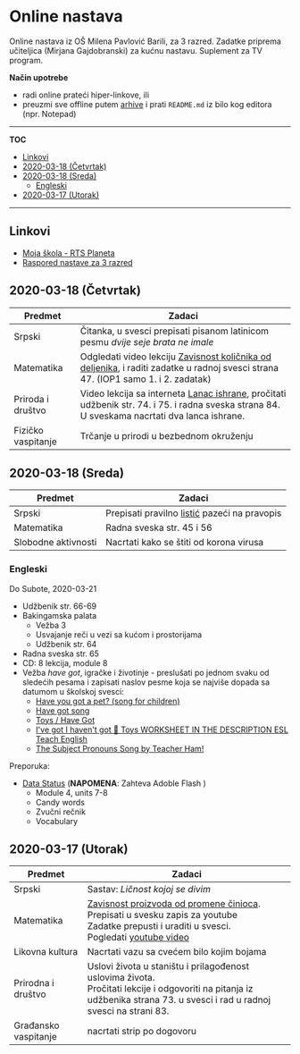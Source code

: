 <!-- omit in toc -->
# Online nastava 

Online nastava iz OŠ Milena Pavlović Barili, za 3 razred. Zadatke priprema učiteljica (Mirjana Gajdobranski) za kućnu nastavu. Suplement za TV program.

**Način upotrebe**

- radi online prateći hiper-linkove, ili
- preuzmi sve offline putem [arhive](https://github.com/majkinetor/online-nastava/archive/master.zip) i prati `README.md` iz bilo kog editora (npr. Notepad)


---

**TOC**

- [Linkovi](#linkovi)
- [2020-03-18 (Četvrtak)](#2020-03-18-%c4%8cetvrtak)
- [2020-03-18 (Sreda)](#2020-03-18-sreda)
  - [Engleski](#engleski)
- [2020-03-17 (Utorak)](#2020-03-17-utorak)

---

## Linkovi

- [Moja škola - RTS Planeta](https://rtsplaneta.rs/video/list/category/524/3-razred)
- [Raspored nastave za 3 razred](https://www.rasporednastave.gov.rs/iii-razred.php)


## 2020-03-18 (Četvrtak)


|      Predmet       |                                                                      Zadaci                                                                       |
| ------------------ | ------------------------------------------------------------------------------------------------------------------------------------------------- |
| Srpski             | Čitanka, u svesci prepisati  pisanom latinicom pesmu *dvije seje brata ne imale*                                                                  |
| Matematika         | Odgledati video lekciju [Zavisnost količnika od deljenika], i raditi zadatke u radnoj svesci strana 47. (IOP1 samo 1. i 2. zadatak)                                 |
| Priroda i društvo  | Video lekcija sa interneta [Lanac ishrane], pročitati udžbenik str. 74. i 75. i radna sveska strana 84.<br>U sveskama nacrtati dva lanca ishrane. |
| Fizičko vaspitanje | Trčanje u prirodi u bezbednom okruženju                                                                                                           |

[Lanac ishrane]: https://www.youtube.com/watch?v=zeU3NbSRLtE&feature=youtu.be
[Zavisnost količnika od deljenika]: https://www.youtube.com/watch?v=MN_255T_fMc

## 2020-03-18 (Sreda)

|       Predmet       |                                         Zadaci                                          |
| ------------------- | --------------------------------------------------------------------------------------- |
| Srpski              | Prepisati pravilno [listić](a/srp/jadransko_more.jpg) pazeći na pravopis                |
| Matematika          | Radna sveska str. 45 i 56                                                               |
| Slobodne aktivnosti | Nacrtati kako se štiti od korona virusa                                                 |

### Engleski

Do Subote, 2020-03-21

- Udžbenik str. 66-69 
- Bakingamska palata 
    - Vežba 3
    - Usvajanje reči u vezi sa kućom i prostorijama 
    - Udžbenik str. 64
- Radna sveska str. 65
- CD: 8 lekcija, module 8
- Vežba *have got*, igračke i životinje - preslušati po jednom svaku od sledećih pesama i zapisati naslov pesme koja se najviše dopada sa datumom u školskoj svesci:
    - [Have you got a pet? (song for children)](https://www.youtube.com/watch?v=6qh_qTOgkhY&feature=youtu.be)
    - [Have got song](https://www.youtube.com/watch?v=zxl7RXsnDA4&feature=youtu.be)
    - [Toys / Have Got](https://www.youtube.com/watch?v=qAFZU1qliJI&feature=youtu.be)
    - [I've got I haven't got 🙂 Toys WORKSHEET IN THE DESCRIPTION ESL Teach English](https://www.youtube.com/watch?v=ibTiIaI6KsE&feature=youtu.be)
    - [The Subject Pronouns Song by Teacher Ham!](https://www.youtube.com/watch?v=9BmvvC9qe2s&feature=youtu.be)

Preporuka:

- [Data Status](https://www.mmpublications.com/Serbia/) (**NAPOMENA**: Zahteva Adoble Flash )
    - Module 4, units 7-8  
    - Candy words
    - Zvučni rečnik
    - Vocabulary

## 2020-03-17 (Utorak)

|       Predmet        |                                                                                   Zadaci                                                                                    |
| -------------------- | --------------------------------------------------------------------------------------------------------------------------------------------------------------------------- |
| Srpski               | Sastav: *Ličnost kojoj se divim*                                                                                                                                            |
| Matematika           | [Zavisnost proizvoda od promene činioca](a/mat/zavisnost-proizvoda-od-cinilaca.jpg).<br>Prepisati u svesku zapis za youtube<br> Zadatke prepusti i uraditi u svesci. <br> Pogledati [youtube video](https://www.youtube.com/watch?v=94lh6Le_Dmc&feature=youtu.be)                                                   |
| Likovna kultura      | Nacrtati vazu sa cvećem bilo kojim bojama                                                                                                                                   |
| Prirodna i društvo   | Uslovi života u staništu i prilagođenost uslovima života.<br>Pročitati lekcije i odgovoriti na pitanja iz udžbenika strana 73. u svesci i rad u radnoj svesci na strani 83. |
| Građansko vaspitanje | nacrtati strip po dogovoru                                                                                                                                                  |
